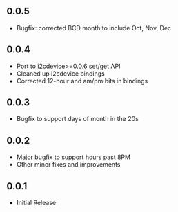 0.0.5
-----

* Bugfix: corrected BCD month to include Oct, Nov, Dec

0.0.4
-----

* Port to i2cdevice>=0.0.6 set/get API
* Cleaned up i2cdevice bindings
* Corrected 12-hour and am/pm bits in bindings

0.0.3
-----

* Bugfix to support days of month in the 20s

0.0.2
-----

* Major bugfix to support hours past 8PM
* Other minor fixes and improvements

0.0.1
-----

* Initial Release
